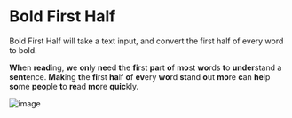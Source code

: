 # Bold First Half

Bold First Half will take a text input, and convert the first half of every word to bold.

<b>Wh</b>en <b>read</b>ing, <b>w</b>e <b>on</b>ly <b>ne</b>ed <b>t</b>he <b>fi</b>rst <b>pa</b>rt <b>o</b>f <b>mo</b>st <b>wo</b>rds <b>t</b>o <b>under</b>stand <b></b>a <b>sent</b>ence. <b>Mak</b>ing <b>t</b>he <b>fi</b>rst <b>ha</b>lf <b>o</b>f <b>ev</b>ery <b>wo</b>rd <b>st</b>and <b>o</b>ut <b>mo</b>re <b>c</b>an <b>he</b>lp <b>so</b>me <b>peo</b>ple <b>t</b>o <b>re</b>ad <b>mo</b>re <b>quic</b>kly.

![image](https://user-images.githubusercontent.com/97246704/224705480-c226e156-9fe1-4dc6-9ca2-9ae1f7ad9658.png)
